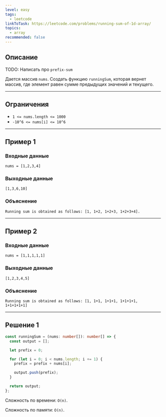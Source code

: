 ```yaml
---
level: easy
tags:
  - leetcode
linkToTask: https://leetcode.com/problems/running-sum-of-1d-array/
topics:
  - array
recommended: false
---
```

## Описание

TODO: Написать про `prefix-sum`

Дается массив `nums`. Создать функцию `runningSum`, которая вернет массив, где элемент равен сумме предыдущих значений и текущего.

---
## Ограничения

- `1 <= nums.length <= 1000`
- `-10^6 <= nums[i] <= 10^6`

---

## Пример 1

### Входные данные

```
nums = [1,2,3,4]
```
### Выходные данные

```
[1,3,6,10]
```
### Объяснение

```
Running sum is obtained as follows: [1, 1+2, 1+2+3, 1+2+3+4].
```

---
## Пример 2

### Входные данные

```
nums = [1,1,1,1,1]
```
### Выходные данные

```
[1,2,3,4,5]
```
### Объяснение

```
Running sum is obtained as follows: [1, 1+1, 1+1+1, 1+1+1+1, 1+1+1+1+1]
```

---
## Решение 1

```typescript
const runningSum = (nums: number[]): number[] => {
  const output = [];

  let prefix = 0;

  for (let i = 0; i < nums.length; i += 1) {
    prefix = prefix + nums[i];

    output.push(prefix);
  }

  return output;
};
```

Сложность по времени: `O(n)`.

Сложность по памяти: `O(n)`.

